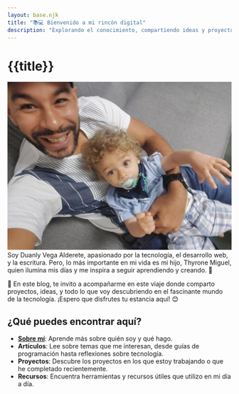 ```yaml
---
layout: base.njk
title: "📚💻 Bienvenido a mi rincón digital"
description: "Explorando el conocimiento, compartiendo ideas y proyectos."
---
```

# {{title}}


![Mi hijo y yo](img/foto1.jpg)
Soy Duanly Vega Alderete, apasionado por la tecnología, el desarrollo web, y la escritura. Pero, lo más importante en mi vida es mi hijo, Thyrone Miguel, quien ilumina mis días y me inspira a seguir aprendiendo y creando. 🌟

🚀 En este blog, te invito a acompañarme en este viaje donde comparto proyectos, ideas, y todo lo que voy descubriendo en el fascinante mundo de la tecnología. ¡Espero que disfrutes tu estancia aquí! 😊

## ¿Qué puedes encontrar aquí?

- **[Sobre mí](./about/)**: Aprende más sobre quién soy y qué hago.
- **Artículos**: Lee sobre temas que me interesan, desde guías de programación hasta reflexiones sobre tecnología.
- **Proyectos**: Descubre los proyectos en los que estoy trabajando o que he completado recientemente.
- **Recursos**: Encuentra herramientas y recursos útiles que utilizo en mi día a día. 

